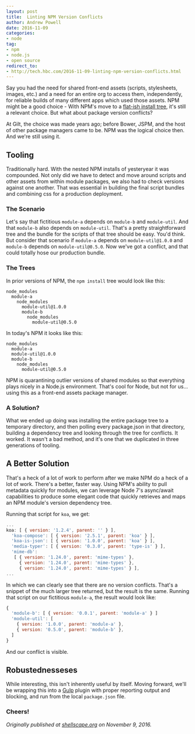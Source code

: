 ```yaml
---
layout: post
title:  Linting NPM Version Conflicts
author: Andrew Powell
date: 2016-11-09
categories: 
- node
tag:
- npm
- node.js
- open source
redirect_to:
- http://tech.hbc.com/2016-11-09-linting-npm-version-conflicts.html
---
```


Say you had the need for shared front-end assets (scripts, stylesheets, images,
etc.) and a need for an entire org to access them, independently, for reliable
builds of many different apps which used those assets. NPM might be a good
choice - With NPM's move to a [flat-ish install tree](https://docs.npmjs.com/how-npm-works/npm3),
it's still a relevant choice. But what about package version conflicts?

<!-- more -->

At Gilt, the choice was made years ago; before Bower, JSPM, and the host of other
package managers came to be. NPM was the logical choice then. And we're still
using it.

## Tooling

Traditionally hard. With the nested NPM installs of yesteryear it was compounded.
Not only did we have to detect and move around scripts and other assets from
within module packages, we also had to check versions against one another. That
was essential in building the final script bundles and combining css for a
production deployment.

### The Scenario

Let's say that fictitious `module-a` depends on `module-b` and `module-util`. And
that `module-b` also depends on `module-util`. That's a pretty straightforward
tree and the bundle for the scripts of that tree should be easy. You'd think.
But consider that scenario if `module-a` depends on `module-util@1.0.0` and
`module-b` depends on `module-util@0.5.0`. Now we've got a conflict, and that
could totally hose our production bundle.

### The Trees

In prior versions of NPM, the `npm install` tree would look like this:

```
node_modules
  module-a
    node_modules
      module-util@1.0.0
      module-b
        node_modules
          module-util@0.5.0
```

In today's NPM it looks like this:

```
node_modules
  module-a
  module-util@1.0.0
  module-b
    node_modules
      module-util@0.5.0
```

NPM is quarantining outlier versions of shared modules so that everything plays
nicely in a Node.js environment. That's cool for Node, but not for us... using
this as a front-end assets package manager.

### A Solution?

What we ended up doing was installing the entire package tree to a temporary
directory, and then polling every package.json in that directory, building a
dependency tree and looking through the tree for conflicts. It worked. It wasn't
a bad method, and it's one that we duplicated in three generations of tooling.

## A Better Solution

That's a heck of a lot of work to perform after we make NPM do a heck of a lot
of work. There's a better, faster way. Using NPM's ability to pull metadata
quickly for modules, we can leverage Node 7's async/await capabilities to
produce some elegant code that quickly retrieves and maps an NPM module's
version dependency tree.

<script src="https://gist.github.com/shellscape/c262ec5d74811525b1fe8c7e26a2c7e1.js"></script>

Running that script for `koa`, we get:

```js
...
koa: [ { version: '1.2.4', parent: '' } ],
  'koa-compose': [ { version: '2.5.1', parent: 'koa' } ],
  'koa-is-json': [ { version: '1.0.0', parent: 'koa' } ],
  'media-typer': [ { version: '0.3.0', parent: 'type-is' } ],
  'mime-db':
   [ { version: '1.24.0', parent: 'mime-types' },
     { version: '1.24.0', parent: 'mime-types' },
     { version: '1.24.0', parent: 'mime-types' } ],
...
```

In which we can clearly see that there are no version conflicts. That's a snippet
of the much larger tree returned, but the result is the same. Running that script
on our fictitious `module-a`, the result would look like:

```js
{
  'module-b': [ { version: '0.0.1', parent: 'module-a' } ]
  'module-util': [
    { version: '1.0.0', parent: 'module-a' },
    { version: '0.5.0', parent: 'module-b' },
  ]
}
```

And our conflict is visible.

## Robustednesseses

While interesting, this isn't inherently useful by itself. Moving forward, we'll
be wrapping this into a [Gulp](http://gulpjs.com) plugin with proper reporting
output and blocking, and run from the local `package.json` file.

### Cheers!

*Originally published at
[shellscape.org](http://shellscape.org/2016/11/09/linting-npm-version-conflicts) on
November 9, 2016.*
